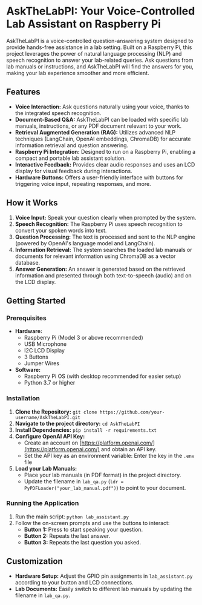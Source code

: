 # AskTheLabPI: Your Voice-Controlled Lab Assistant on Raspberry Pi

AskTheLabPI is a voice-controlled question-answering system designed to provide hands-free assistance in a lab setting. Built on a Raspberry Pi, this project leverages the power of natural language processing (NLP) and speech recognition to answer your lab-related queries. Ask questions from lab manuals or instructions, and AskTheLabPI will find the answers for you, making your lab experience smoother and more efficient.

## Features

* **Voice Interaction:** Ask questions naturally using your voice, thanks to the integrated speech recognition.
* **Document-Based Q&A:**  AskTheLabPI can be loaded with specific lab manuals, instructions, or any PDF document relevant to your work.
* **Retrieval Augmented Generation (RAG):** Utilizes advanced NLP techniques (LangChain, OpenAI embeddings, ChromaDB) for accurate information retrieval and question answering.
* **Raspberry Pi Integration:** Designed to run on a Raspberry Pi, enabling a compact and portable lab assistant solution.
* **Interactive Feedback:** Provides clear audio responses and uses an LCD display for visual feedback during interactions. 
* **Hardware Buttons:** Offers a user-friendly interface with buttons for triggering voice input, repeating responses, and more.

## How it Works

1. **Voice Input:** Speak your question clearly when prompted by the system.
2. **Speech Recognition:**  The Raspberry Pi uses speech recognition to convert your spoken words into text. 
3. **Question Processing:**  The text is processed and sent to the NLP engine (powered by OpenAI's language model and LangChain).
4. **Information Retrieval:**  The system searches the loaded lab manuals or documents for relevant information using ChromaDB as a vector database. 
5. **Answer Generation:**  An answer is generated based on the retrieved information and presented through both text-to-speech (audio) and on the LCD display.

## Getting Started

### Prerequisites

* **Hardware:**
    * Raspberry Pi (Model 3 or above recommended)
    * USB Microphone
    * I2C LCD Display
    * 3 Buttons
    * Jumper Wires
* **Software:**
    * Raspberry Pi OS (with desktop recommended for easier setup)
    * Python 3.7 or higher

### Installation

1. **Clone the Repository:** `git clone https://github.com/your-username/AskTheLabPI.git`
2. **Navigate to the project directory:**  `cd AskTheLabPI`
3. **Install Dependencies:** `pip install -r requirements.txt`
4. **Configure OpenAI API Key:**
    * Create an account on [https://platform.openai.com/](https://platform.openai.com/) and obtain an API key.
    * Set the API key as an environment variable: Enter the key in the `.env` file
5. **Load your Lab Manuals:**
   * Place your lab manuals (in PDF format) in the project directory.
   * Update the filename in `lab_qa.py` (`ldr = PyPDFLoader("your_lab_manual.pdf")`) to point to your document.

### Running the Application

1. Run the main script: `python lab_assistant.py`
2. Follow the on-screen prompts and use the buttons to interact:
    * **Button 1:**  Press to start speaking your question.
    * **Button 2:**  Repeats the last answer.
    * **Button 3:**  Repeats the last question you asked. 

## Customization

* **Hardware Setup:** Adjust the GPIO pin assignments in `lab_assistant.py` according to your button and LCD connections.
* **Lab Documents:**  Easily switch to different lab manuals by updating the filename in `lab_qa.py`. 
